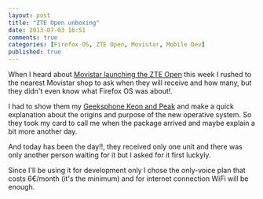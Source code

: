 ```yaml
---
layout: post
title: "ZTE Open unboxing"
date: 2013-07-03 16:51
comments: true
categories: [Firefox OS, ZTE Open, Movistar, Mobile Dev]
published: true
---
```


When I heard about [Movistar launching the ZTE Open](http://firefoxosguide.com/firefox-os/zte-open-to-launch-tomorrow-in-spain-venezuela-colombia-on-15th-july.html/ "Movistar zte open launch") this week I rushed to the nearest Movistar shop to ask when they will receive and how many, but they didn't even know what Firefox OS was about!.

I had to show them my [Geeksphone Keon and Peak](http://shop.geeksphone.com/en/3-phones "Geeksphone mobiles") and make a quick explanation about the origins and purpose of the new operative system. So they took my card to call me when the package arrived and maybe explain a bit more another day.

And today has been the day!!, they received only one unit and there was only another person waiting for it but I asked for it first luckyly.

Since I'll be using it for development only I chose the only-voice plan that costs 6€/month (it's the minimum) and for internet connection WiFi will be enough.
